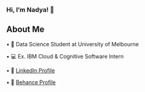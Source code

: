 ### Hi, I’m Nadya! 👋 

## About Me
 •  📜  Data Science Student at University of Melbourne

 •  💻  Ex. IBM Cloud & Cognitive Software Intern

 •  💼 [LinkedIn Profile](https://www.linkedin.com/in/nadyaaureliah/)

 •  🎨 [Behance Profile](https://www.behance.net/nadyaureliah)
